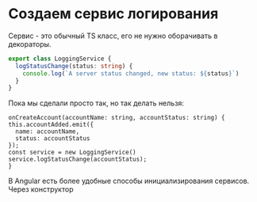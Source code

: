# Создаем сервис логирования

Сервис - это обычный TS класс, его не нужно оборачивать в декораторы.

```ts
export class LoggingService {
  logStatusChange(status: string) {
    console.log(`A server status changed, new status: ${status}`)
  }
}
```

Пока мы сделали просто так, но так делать нельзя:
```angular2html
onCreateAccount(accountName: string, accountStatus: string) {
this.accountAdded.emit({
  name: accountName,
  status: accountStatus
});
const service = new LoggingService()
service.logStatusChange(accountStatus);
}
```

В Angular есть более удобные способы инициализирования сервисов. Через конструктор

